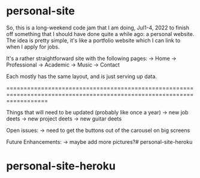 # personal-site

So, this is a long-weekend code jam that I am doing, Jul1-4, 2022 to finish off something that I should have done quite a while ago: a personal website.
The idea is pretty simple, it's like a portfolio website which I can link to when I apply for jobs.

It's a rather straightforward site with the following pages:
    -> Home
    -> Professional
    -> Academic
    -> Music
    -> Contact

Each mostly has the same layout, and is just serving up data.

========================================================================================================================

Things that will need to be updated (probably like once a year)
    -> new job deets
    -> new project deets
    -> new guitar deets

Open issues:
    -> need to get the buttons out of the carousel on big screens 

Future Enhancements:
    -> maybe add more pictures?# personal-site-heroku
# personal-site-heroku
